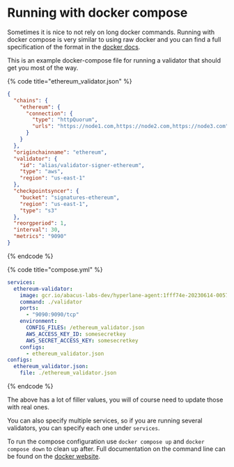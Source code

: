 # Running with docker compose

Sometimes it is nice to not rely on long docker commands. Running with docker compose is very similar to using raw docker and you can find a full specification of the format in the [docker docs](https://docs.docker.com/compose/compose-file/).

This is an example docker-compose file for running a validator that should get you most of the way.

{% code title="ethereum_validator.json" %}
```json
{
  "chains": {
    "ethereum": {
      "connection": {
        "type": "httpQuorum",
        "urls": "https://node1.com,https://node2.com,https://node3.com"
      }
    }
  },
  "originchainname": "ethereum",
  "validator": {
    "id": "alias/validator-signer-ethereum",
    "type": "aws",
    "region": "us-east-1"
  },
  "checkpointsyncer": {
    "bucket": "signatures-ethereum",
    "region": "us-east-1",
    "type": "s3"
  },
  "reorgperiod": 1,
  "interval": 30,
  "metrics": "9090"
}
```
{% endcode %}

{% code title="compose.yml" %}
```yaml
services:
  ethereum-validator:
    image: gcr.io/abacus-labs-dev/hyperlane-agent:1fff74e-20230614-005705
    command: ./validator
    ports:
      - "9090:9090/tcp"
    environment:
      CONFIG_FILES: /ethereum_validator.json
      AWS_ACCESS_KEY_ID: somesecretkey
      AWS_SECRET_ACCESS_KEY: somesecretkey
    configs:
      - ethereum_validator.json
configs:
  ethereum_validator.json:
    file: ./ethereum_validator.json
```
{% endcode %}

The above has a lot of filler values, you will of course need to update those with real ones.

You can also specify multiple services, so if you are running several validators, you can specify each one under `services`.

To run the compose configuration use `docker compose up` and `docker compose down` to clean up after. Full documentation on the command line can be found on the [docker website](https://docs.docker.com/engine/reference/commandline/compose/).
